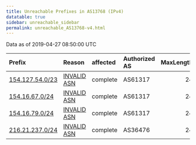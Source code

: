 ```yaml
---
title: Unreachable Prefixes in AS13768 (IPv4)
datatable: true
sidebar: unreachable_sidebar
permalink: unreachable_AS13768-v4.html
---
```


Data as of 2019-04-27 08:50:00 UTC


<div class="datatable-begin"></div>

| Prefix                                                   | Reason                                                                                                 | affected   | Authorized AS   |   MaxLength | Anchor                                           |   unreachable /24s |
|:---------------------------------------------------------|:-------------------------------------------------------------------------------------------------------|:-----------|:----------------|------------:|:-------------------------------------------------|-------------------:|
| [154.127.54.0/23](https://stat.ripe.net/154.127.54.0/23) | [INVALID ASN](https://rpki-validator.ripe.net/announcement-preview?asn=AS13768&prefix=154.127.54.0/23) | complete   | AS61317         |          24 | [AfriNIC](unreachable_AfriNIC_RPKI_Root-v4.html) |                  2 |
| [154.16.67.0/24](https://stat.ripe.net/154.16.67.0/24)   | [INVALID ASN](https://rpki-validator.ripe.net/announcement-preview?asn=AS13768&prefix=154.16.67.0/24)  | complete   | AS61317         |          24 | [AfriNIC](unreachable_AfriNIC_RPKI_Root-v4.html) |                  1 |
| [154.16.79.0/24](https://stat.ripe.net/154.16.79.0/24)   | [INVALID ASN](https://rpki-validator.ripe.net/announcement-preview?asn=AS13768&prefix=154.16.79.0/24)  | complete   | AS61317         |          24 | [AfriNIC](unreachable_AfriNIC_RPKI_Root-v4.html) |                  1 |
| [216.21.237.0/24](https://stat.ripe.net/216.21.237.0/24) | [INVALID ASN](https://rpki-validator.ripe.net/announcement-preview?asn=AS13768&prefix=216.21.237.0/24) | complete   | AS36476         |          24 | [ARIN](unreachable_ARIN-v4.html)                 |                  1 |

<div class="datatable-end"></div>